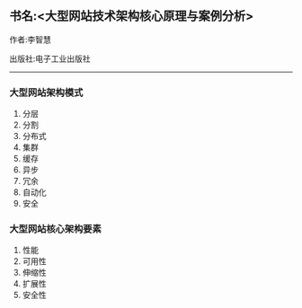 ## 书名:<大型网站技术架构核心原理与案例分析>

作者:李智慧

出版社:电子工业出版社

-----

### 大型网站架构模式

1. 分层
2. 分割
3. 分布式
4. 集群
5. 缓存
6. 异步
7. 冗余
8. 自动化
9. 安全


### 大型网站核心架构要素

1. 性能
2. 可用性
3. 伸缩性
4. 扩展性
5. 安全性